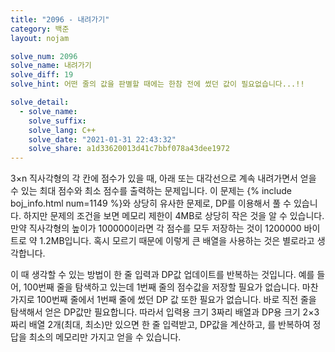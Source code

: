 ```yaml
---
title: "2096 - 내려가기"
category: 백준
layout: nojam

solve_num: 2096
solve_name: 내려가기
solve_diff: 19
solve_hint: 어떤 줄의 값을 판별할 때에는 한참 전에 썼던 값이 필요없습니다...!!

solve_detail:
  - solve_name:
    solve_suffix:
    solve_lang: C++
    solve_date: "2021-01-31 22:43:32"
    solve_share: a1d33620013d41c7bbf078a43dee1972
---
```


3×n 직사각형의 각 칸에 점수가 있을 때, 아래 또는 대각선으로 계속 내려가면서 얻을 수 있는 최대 점수와 최소 점수를 출력하는 문제입니다. 이 문제는 {% include boj_info.html num=1149 %}와 상당히 유사한 문제로, DP를 이용해서 풀 수 있습니다. 하지만 문제의 조건을 보면 메모리 제한이 4MB로 상당히 작은 것을 알 수 있습니다. 만약 직사각형의 높이가 100000이라면 각 점수를 모두 저장하는 것이 1200000 바이트로 약 1.2MB입니다. 혹시 모르기 때문에 이렇게 큰 배열을 사용하는 것은 별로라고 생각합니다.

이 때 생각할 수 있는 방법이 한 줄 입력과 DP값 업데이트를 반복하는 것입니다. 예를 들어, 100번째 줄을 탐색하고 있는데 1번째 줄의 점수값을 저장할 필요가 없습니다. 마찬가지로 100번째 줄에서 1번째 줄에 썼던 DP 값 또한 필요가 없습니다. 바로 직전 줄을 탐색해서 얻은 DP값만 필요합니다. 따라서 입력용 크기 3짜리 배열과 DP용 크기 2×3짜리 배열 2개(최대, 최소)만 있으면 한 줄 입력받고, DP값을 계산하고, 를 반복하여 정답을 최소의 메모리만 가지고 얻을 수 있습니다.

